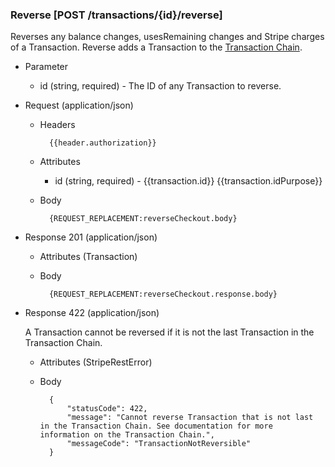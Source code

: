 ### Reverse [POST /transactions/{id}/reverse]

Reverses any balance changes, usesRemaining changes and Stripe charges of a Transaction. Reverse adds a Transaction to the [Transaction Chain](#reference/0/transactions/get-transaction-chain).

+ Parameter
    + id (string, required) - The ID of any Transaction to reverse. 

+ Request (application/json)
    + Headers
    
            {{header.authorization}}

    + Attributes
        + id (string, required) - {{transaction.id}}  {{transaction.idPurpose}}
     
    + Body

            {REQUEST_REPLACEMENT:reverseCheckout.body}

+ Response 201 (application/json)
    + Attributes (Transaction)

    + Body

            {REQUEST_REPLACEMENT:reverseCheckout.response.body}

+ Response 422 (application/json)

    A Transaction cannot be reversed if it is not the last Transaction in the Transaction Chain. 

    + Attributes (StripeRestError)

    + Body

            {
                "statusCode": 422,
                "message": "Cannot reverse Transaction that is not last in the Transaction Chain. See documentation for more information on the Transaction Chain.",
                "messageCode": "TransactionNotReversible"
            }
